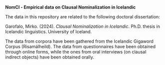 **NomCl - Empirical data on Clausal Nominalization in Icelandic**

The data in this repository are related to the following doctoral dissertation:

Garofalo, Mirko. (2024). _Clausal Nominalization in Icelandic_. Ph.D. thesis in Icelandic linguistics. University of Iceland. 

The data from corpora have been gathered from the Icelandic Gigaword Corpus (Risamálheild). The data from questionnaires have been obtained through online forms, while the ones from oral interviews (on clausal indirect objects) have been obtained orally.
